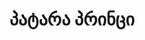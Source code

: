 ---
title: პატარა პრინცი
transliteration: Patara printsi
note_on_title:
language: Georgià
publisher: Agora Books
year: 2010
bought: Geòrgia
brought_by: Georgina
isbn: 9789941928390
translator: Georges Ekizachvili
---
